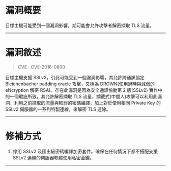 # 漏洞概要

目標主機可能受到一個漏洞影響，期可能會允許攻擊者解密擷取 TLS 流量。


---

# 漏洞敘述

> CVE : CVE-2016-0800

目標主機支援 SSLv2，引此可能受到一個漏洞影響，其允許跨通訊協定 Bleichenbacher padding oracle 攻擊，又稱為 DROWN(使用過時與減弱的 eNcryption 解密 RSA)。存在此漏洞是因為安全通訊協動第 2 版(SSLv2) 實作中的一個瑕疵所致，其允許解密擷取 TLS 流量，攔截式(中間人)攻擊可以利用此漏洞，利用之前擷取的流量與較弱的密碼編譯，加上對於使用相同 Private Key 的 SSLv2 伺服器的一系列特製連線，來解密 TLS 連線。


---

# 修補方式

1. 停用 SSLv2 及匯出級密碼編譯加密套件。確保在任何情況下都不搭配支援 SSLv2 連線的伺服器軟體使用私密金鑰。


---

